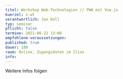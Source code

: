 ```yaml
---
titel: Workshop Web-Technologien // PWA mit Vue.js
kuerzel: s-wt
verantwortlich: Jan Koll
typ: seminar
pflicht: false
termine: 2021-06-22 13:00
empfohlene-voraussetzungen: 
published: true
dauer: 180
raum: Online, Zugangsdaten im Ilias
info: 
---
```


Weitere Infos folgen

